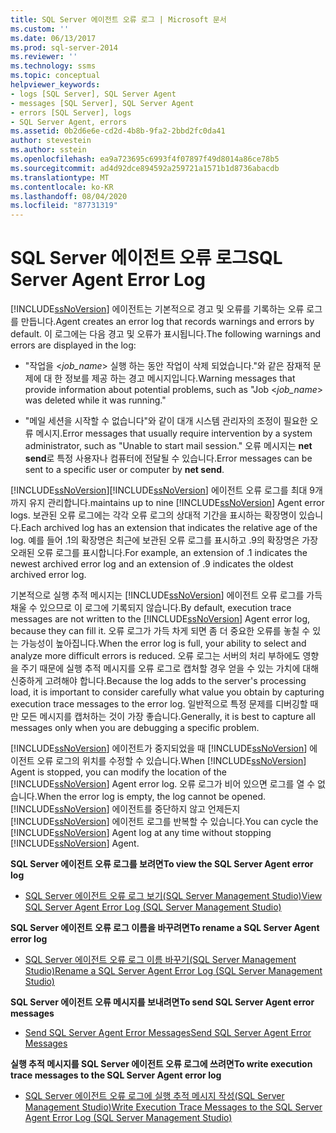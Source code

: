 ```yaml
---
title: SQL Server 에이전트 오류 로그 | Microsoft 문서
ms.custom: ''
ms.date: 06/13/2017
ms.prod: sql-server-2014
ms.reviewer: ''
ms.technology: ssms
ms.topic: conceptual
helpviewer_keywords:
- logs [SQL Server], SQL Server Agent
- messages [SQL Server], SQL Server Agent
- errors [SQL Server], logs
- SQL Server Agent, errors
ms.assetid: 0b2d6e6e-cd2d-4b8b-9fa2-2bbd2fc0da41
author: stevestein
ms.author: sstein
ms.openlocfilehash: ea9a723695c6993f4f07897f49d8014a86ce78b5
ms.sourcegitcommit: ad4d92dce894592a259721a1571b1d8736abacdb
ms.translationtype: MT
ms.contentlocale: ko-KR
ms.lasthandoff: 08/04/2020
ms.locfileid: "87731319"
---
```

# <a name="sql-server-agent-error-log"></a><span data-ttu-id="c6277-102">SQL Server 에이전트 오류 로그</span><span class="sxs-lookup"><span data-stu-id="c6277-102">SQL Server Agent Error Log</span></span>
  [!INCLUDE[ssNoVersion](../../includes/ssnoversion-md.md)] <span data-ttu-id="c6277-103">에이전트는 기본적으로 경고 및 오류를 기록하는 오류 로그를 만듭니다.</span><span class="sxs-lookup"><span data-stu-id="c6277-103">Agent creates an error log that records warnings and errors by default.</span></span> <span data-ttu-id="c6277-104">이 로그에는 다음 경고 및 오류가 표시됩니다.</span><span class="sxs-lookup"><span data-stu-id="c6277-104">The following warnings and errors are displayed in the log:</span></span>  
  
-   <span data-ttu-id="c6277-105">"작업을 \<*job_name*> 실행 하는 동안 작업이 삭제 되었습니다."와 같은 잠재적 문제에 대 한 정보를 제공 하는 경고 메시지입니다.</span><span class="sxs-lookup"><span data-stu-id="c6277-105">Warning messages that provide information about potential problems, such as "Job \<*job_name*> was deleted while it was running."</span></span>  
  
-   <span data-ttu-id="c6277-106">"메일 세션을 시작할 수 없습니다"와 같이 대개 시스템 관리자의 조정이 필요한 오류 메시지.</span><span class="sxs-lookup"><span data-stu-id="c6277-106">Error messages that usually require intervention by a system administrator, such as "Unable to start mail session."</span></span> <span data-ttu-id="c6277-107">오류 메시지는 **net send**로 특정 사용자나 컴퓨터에 전달될 수 있습니다.</span><span class="sxs-lookup"><span data-stu-id="c6277-107">Error messages can be sent to a specific user or computer by **net send**.</span></span>  
  
 [!INCLUDE[ssNoVersion](../../includes/ssnoversion-md.md)]<span data-ttu-id="c6277-108">[!INCLUDE[ssNoVersion](../../includes/ssnoversion-md.md)] 에이전트 오류 로그를 최대 9개까지 유지 관리합니다.</span><span class="sxs-lookup"><span data-stu-id="c6277-108">maintains up to nine [!INCLUDE[ssNoVersion](../../includes/ssnoversion-md.md)] Agent error logs.</span></span> <span data-ttu-id="c6277-109">보관된 오류 로그에는 각각 오류 로그의 상대적 기간을 표시하는 확장명이 있습니다.</span><span class="sxs-lookup"><span data-stu-id="c6277-109">Each archived log has an extension that indicates the relative age of the log.</span></span> <span data-ttu-id="c6277-110">예를 들어 .1의 확장명은 최근에 보관된 오류 로그를 표시하고 .9의 확장명은 가장 오래된 오류 로그를 표시합니다.</span><span class="sxs-lookup"><span data-stu-id="c6277-110">For example, an extension of .1 indicates the newest archived error log and an extension of .9 indicates the oldest archived error log.</span></span>  
  
 <span data-ttu-id="c6277-111">기본적으로 실행 추적 메시지는 [!INCLUDE[ssNoVersion](../../includes/ssnoversion-md.md)] 에이전트 오류 로그를 가득 채울 수 있으므로 이 로그에 기록되지 않습니다.</span><span class="sxs-lookup"><span data-stu-id="c6277-111">By default, execution trace messages are not written to the [!INCLUDE[ssNoVersion](../../includes/ssnoversion-md.md)] Agent error log, because they can fill it.</span></span> <span data-ttu-id="c6277-112">오류 로그가 가득 차게 되면 좀 더 중요한 오류를 놓칠 수 있는 가능성이 높아집니다.</span><span class="sxs-lookup"><span data-stu-id="c6277-112">When the error log is full, your ability to select and analyze more difficult errors is reduced.</span></span> <span data-ttu-id="c6277-113">오류 로그는 서버의 처리 부하에도 영향을 주기 때문에 실행 추적 메시지를 오류 로그로 캡처할 경우 얻을 수 있는 가치에 대해 신중하게 고려해야 합니다.</span><span class="sxs-lookup"><span data-stu-id="c6277-113">Because the log adds to the server's processing load, it is important to consider carefully what value you obtain by capturing execution trace messages to the error log.</span></span> <span data-ttu-id="c6277-114">일반적으로 특정 문제를 디버깅할 때만 모든 메시지를 캡처하는 것이 가장 좋습니다.</span><span class="sxs-lookup"><span data-stu-id="c6277-114">Generally, it is best to capture all messages only when you are debugging a specific problem.</span></span>  
  
 <span data-ttu-id="c6277-115">[!INCLUDE[ssNoVersion](../../includes/ssnoversion-md.md)] 에이전트가 중지되었을 때 [!INCLUDE[ssNoVersion](../../includes/ssnoversion-md.md)] 에이전트 오류 로그의 위치를 수정할 수 있습니다.</span><span class="sxs-lookup"><span data-stu-id="c6277-115">When [!INCLUDE[ssNoVersion](../../includes/ssnoversion-md.md)] Agent is stopped, you can modify the location of the [!INCLUDE[ssNoVersion](../../includes/ssnoversion-md.md)] Agent error log.</span></span> <span data-ttu-id="c6277-116">오류 로그가 비어 있으면 로그를 열 수 없습니다.</span><span class="sxs-lookup"><span data-stu-id="c6277-116">When the error log is empty, the log cannot be opened.</span></span> <span data-ttu-id="c6277-117">[!INCLUDE[ssNoVersion](../../includes/ssnoversion-md.md)] 에이전트를 중단하지 않고 언제든지 [!INCLUDE[ssNoVersion](../../includes/ssnoversion-md.md)] 에이전트 로그를 반복할 수 있습니다.</span><span class="sxs-lookup"><span data-stu-id="c6277-117">You can cycle the [!INCLUDE[ssNoVersion](../../includes/ssnoversion-md.md)] Agent log at any time without stopping [!INCLUDE[ssNoVersion](../../includes/ssnoversion-md.md)] Agent.</span></span>  
  
 <span data-ttu-id="c6277-118">**SQL Server 에이전트 오류 로그를 보려면**</span><span class="sxs-lookup"><span data-stu-id="c6277-118">**To view the SQL Server Agent error log**</span></span>  
  
-   [<span data-ttu-id="c6277-119">SQL Server 에이전트 오류 로그 보기&#40;SQL Server Management Studio&#41;</span><span class="sxs-lookup"><span data-stu-id="c6277-119">View SQL Server Agent Error Log &#40;SQL Server Management Studio&#41;</span></span>](view-sql-server-agent-error-log-sql-server-management-studio.md) 
  
 <span data-ttu-id="c6277-120">**SQL Server 에이전트 오류 로그 이름을 바꾸려면**</span><span class="sxs-lookup"><span data-stu-id="c6277-120">**To rename a SQL Server Agent error log**</span></span>  
  
-   [<span data-ttu-id="c6277-121">SQL Server 에이전트 오류 로그 이름 바꾸기&#40;SQL Server Management Studio&#41;</span><span class="sxs-lookup"><span data-stu-id="c6277-121">Rename a SQL Server Agent Error Log &#40;SQL Server Management Studio&#41;</span></span>](rename-a-sql-server-agent-error-log-sql-server-management-studio.md)  
  
 <span data-ttu-id="c6277-122">**SQL Server 에이전트 오류 메시지를 보내려면**</span><span class="sxs-lookup"><span data-stu-id="c6277-122">**To send SQL Server Agent error messages**</span></span>  
  
-   [<span data-ttu-id="c6277-123">Send SQL Server Agent Error Messages</span><span class="sxs-lookup"><span data-stu-id="c6277-123">Send SQL Server Agent Error Messages</span></span>](send-sql-server-agent-error-messages.md)  
  
 <span data-ttu-id="c6277-124">**실행 추적 메시지를 SQL Server 에이전트 오류 로그에 쓰려면**</span><span class="sxs-lookup"><span data-stu-id="c6277-124">**To write execution trace messages to the SQL Server Agent error log**</span></span>  
  
-   [<span data-ttu-id="c6277-125">SQL Server 에이전트 오류 로그에 실행 추적 메시지 작성&#40;SQL Server Management Studio&#41;</span><span class="sxs-lookup"><span data-stu-id="c6277-125">Write Execution Trace Messages to the SQL Server Agent Error Log &#40;SQL Server Management Studio&#41;</span></span>](write-execution-trace-messages-to-sql-server-agent-log-ssms.md)  
  
  
